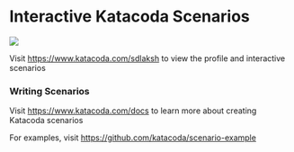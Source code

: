 # Interactive Katacoda Scenarios

[![](http://shields.katacoda.com/katacoda/sdlaksh/count.svg)](https://www.katacoda.com/sdlaksh "Get your profile on Katacoda.com")

Visit https://www.katacoda.com/sdlaksh to view the profile and interactive scenarios

### Writing Scenarios
Visit https://www.katacoda.com/docs to learn more about creating Katacoda scenarios

For examples, visit https://github.com/katacoda/scenario-example
